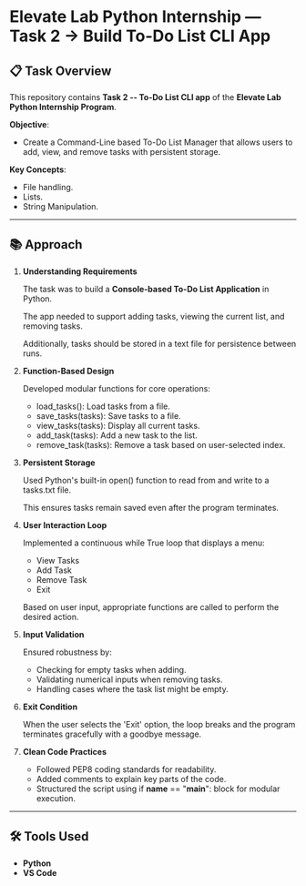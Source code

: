 # Elevate Lab Python Internship — Task 2 -> Build To-Do List CLI App

## 📋 Task Overview
This repository contains **Task 2 -- To-Do List CLI app** of the **Elevate Lab Python Internship Program**.

**Objective**:
  - Create a Command-Line based To-Do List Manager that allows users to add, view, and remove tasks with persistent storage.

**Key Concepts**:
  - File handling.
  - Lists.
  - String Manipulation.
---

## 📚 Approach

1. **Understanding Requirements**

   The task was to build a **Console-based To-Do List Application** in Python.

   The app needed to support adding tasks, viewing the current list, and removing tasks.

   Additionally, tasks should be stored in a text file for persistence between runs.

2. **Function-Based Design**

   Developed modular functions for core operations:
   - load_tasks(): Load tasks from a file.
   - save_tasks(tasks): Save tasks to a file.
   - view_tasks(tasks): Display all current tasks.
   - add_task(tasks): Add a new task to the list.
   - remove_task(tasks): Remove a task based on user-selected index.

3. **Persistent Storage**

   Used Python's built-in open() function to read from and write to a tasks.txt file.

   This ensures tasks remain saved even after the program terminates.

4. **User Interaction Loop**

   Implemented a continuous while True loop that displays a menu:
   - View Tasks
   - Add Task
   - Remove Task
   - Exit

   Based on user input, appropriate functions are called to perform the desired action.

5. **Input Validation**

   Ensured robustness by:
   - Checking for empty tasks when adding.
   - Validating numerical inputs when removing tasks.
   - Handling cases where the task list might be empty.

6. **Exit Condition**

   When the user selects the 'Exit' option, the loop breaks and the program terminates gracefully with a goodbye message.

7. **Clean Code Practices**

   - Followed PEP8 coding standards for readability.
   - Added comments to explain key parts of the code.
   - Structured the script using if __name__ == "__main__": block for modular execution.

---

## 🛠️ Tools Used
- **Python**
- **VS Code**

